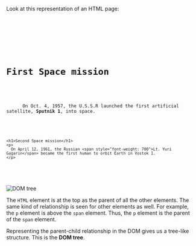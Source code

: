 Look at this representation
of an HTML page:

<codeblock language="html" type="lesson">
<code>
<html>
  <head>
    <title>Space Race!</title>
  </head>
  <body>
    <h1>First Space mission</h1>
    <p>
      On Oct. 4, 1957, the U.S.S.R launched the first artificial satellite, <span style="font-weight: 700">Sputnik 1</span>, into space.
    </p>

    <h1>Second Space mission</h1>
    <p>
      On April 12, 1961, the Russian <span style="font-weight: 700">Lt. Yuri Gagarin</span> became the first human to orbit Earth in Vostok 1.
    </p>
  </body>
</html>
</code>
</codeblock>

![DOM tree](https://ik.imagekit.io/d9mvewbju/Course/BigbinaryAcademy/domtree2_IlyDhmJa4.png "DOM Tree")

The `HTML` element is
at the top
as the parent of
all the other elements.
The same kind of relationship
is seen for other elements as well.
For example,
the `p` element is above
the `span` element.
Thus, the `p` element
is the parent of
the `span` element.

Representing the parent-child
relationship in the DOM
gives us a tree-like structure.
This is the **DOM tree**.
